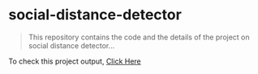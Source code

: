 # social-distance-detector

> This repository contains the code and the details of the project on social distance detector...

To check this project output, [Click Here](https://www.linkedin.com/posts/satyagopalkothuru_machinelearning-internship2020-machinelearningcourse-activity-6686280630633951232-eS7V)
